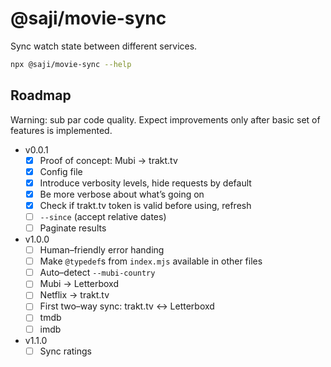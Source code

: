 @saji/movie-sync
================

Sync watch state between different services.

```sh
npx @saji/movie-sync --help
```

Roadmap
-------

Warning: sub par code quality. Expect improvements only after basic set
of features is implemented.

- v0.0.1
  - [x] Proof of concept: Mubi → trakt.tv
  - [x] Config file
  - [x] Introduce verbosity levels, hide requests by default
  - [x] Be more verbose about what’s going on
  - [x] Check if trakt.tv token is valid before using, refresh
  - [ ] `--since` (accept relative dates)
  - [ ] Paginate results
- v1.0.0
  - [ ] Human–friendly error handing
  - [ ] Make `@typedef`s from `index.mjs` available in other files
  - [ ] Auto–detect `--mubi-country`
  - [ ] Mubi → Letterboxd
  - [ ] Netflix → trakt.tv
  - [ ] First two–way sync: trakt.tv ↔ Letterboxd
  - [ ] tmdb
  - [ ] imdb
- v1.1.0
  - [ ] Sync ratings
